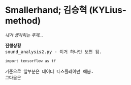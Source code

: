 # Smallerhand; 김승혁 (KYLius-method)
<p><i>내가 생각하는 주제...</i></p>
<pre>
<b>진행상황</b>
sound_analysis2.py - 이거 하나만 보면 됨.
<code>
import tensorflow as tf
</code>
기준으로 앞부분은 데이터 디스플레이만 해봄.
그다음은 

</pre>


